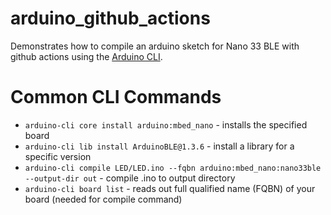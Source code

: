 # arduino_github_actions

Demonstrates how to compile an arduino sketch for Nano 33 BLE with github actions using the [Arduino CLI](https://arduino.github.io/arduino-cli/).

# Common CLI Commands

- `arduino-cli core install arduino:mbed_nano` - installs the specified board
- `arduino-cli lib install ArduinoBLE@1.3.6` - install a library for a specific version
- `arduino-cli compile LED/LED.ino --fqbn arduino:mbed_nano:nano33ble --output-dir out` - compile .ino to output directory
- `arduino-cli board list` - reads out full qualified name (FQBN) of your board (needed for compile command)